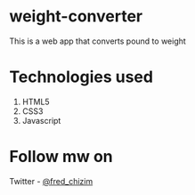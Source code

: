 # weight-converter
This is a web app that converts pound to weight

# Technologies used
1. HTML5
2. CSS3
3. Javascript

# Follow mw on
Twitter - [@fred_chizim](https://www.twitter.com/Fred_chizim "Fred")
